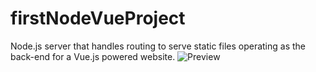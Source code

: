# firstNodeVueProject
Node.js server that handles routing to serve static files operating as the back-end for a Vue.js powered website.
![Preview](https://ibb.co/eeowic)
